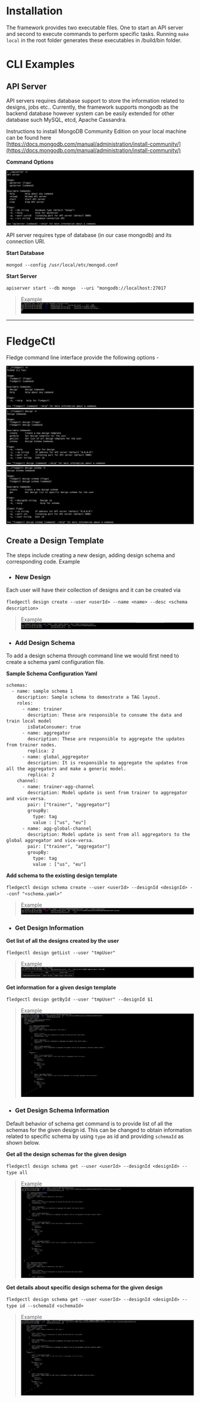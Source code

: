 # Installation

The framework provides two executable files. One to start an API server and second to execute commands to perform specific tasks. Running `make local` in the root folder generates these executables in /build/bin folder.


# CLI Examples

## API Server

API servers requires database support to store the information related to designs, jobs etc.. Currently, the framework supports mongodb as the backend database however system can be easily extended for other database such MySQL, etcd, Apache Cassandra.

Instructions to install MongoDB Community Edition on your local machine can be found here [https://docs.mongodb.com/manual/administration/install-community/](https://docs.mongodb.com/manual/administration/install-community/)


**Command Options**

![](./images/apiserver/apiserver_help.png)


API server requires type of database (in our case mongodb) and its connection URI.

**Start Database**

`mongod --config /usr/local/etc/mongod.conf`

**Start Server**

`apiserver start --db mongo  --uri "mongodb://localhost:27017`

> Example
![](./images/apiserver/apiserver_start_log.png)


***

# FledgeCtl
Fledge command line interface provide the following options -

![](./images/design/ctl/ctl_help.png)
![](./images/design/ctl/ctl_design_help.png)
![](./images/design/ctl/ctl_design_schema_help.png)

## Create a Design Template
The steps include creating a new design, adding design schema and corresponding code.
Example


* ### New Design

Each user will have their collection of designs and it can be created via

`fledgectl design create --user <userId> --name <name> --desc <schema description>`

> Example
![](./images/design/design_create_log.png)

* ### Add Design Schema

To add a design schema through command line we would first need to create a schema yaml configuration file.

**Sample Schema Configuration Yaml**

```
schemas:
  - name: sample schema 1
    description: Sample schema to demostrate a TAG layout.
    roles:
      - name: trainer
        description: These are responsible to consume the data and train local model
        isDataConsumer: true
      - name: aggregator
        description: These are responsible to aggregate the updates from trainer nodes.
        replica: 2
      - name: global_aggregator
        description: It is responsible to aggregate the updates from all the aggregators and make a generic model.
        replica: 2
    channel:
      - name: trainer-agg-channel
        description: Model update is sent from trainer to aggregator and vice-versa.
        pair: ["trainer", "aggregator"]
        groupBy:
          type: tag
          value : ["us", "eu"]
      - name: agg-global-channel
        description: Model update is sent from all aggregators to the global aggregator and vice-versa.
        pair: ["trainer", "aggregator"]
        groupBy:
          type: tag
          value : ["us", "eu"]
```

**Add schema to the existing design template**

`fledgectl design schema create --user <userId> --designId <designId> --conf "<schema.yaml>"`

> Example
![](./images/design/schema/design_schema_create.png)

* ### Get Design Information

**Get list of all the designs created by the user**

`fledgectl design getList --user "tmpUser"`

> Example
![](./images/design/design_getlist_log.png)

**Get information for a given design template**

`fledgectl design getById --user "tmpUser" --designId $1`

> Example
![](./images/design/design_getByID_log.png)

* ### Get Design Schema Information
Default behavior of schema get command is to provide list of all the schemas for the given design id. This can be changed to obtain information related to specific schema by using `type` as id and providing `schemaId` as shown below.

**Get all the design schemas for the given design**

`fledgectl design schema get --user <userId> --designId <designId> --type all`

> Example
![](./images/design/schema/design_schema_all_log.png)

**Get details about specific design schema for the given design**

`fledgectl design schema get --user <userId> --designId <designId> --type id --schemaId <schemaId>`

> Example
![](./images/design/schema/design_schema_byId_log.png)